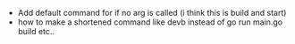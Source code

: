 - Add default command for if no arg is called (i think this is build and start)
- how to make a shortened command like devb instead of go run main.go build etc..


